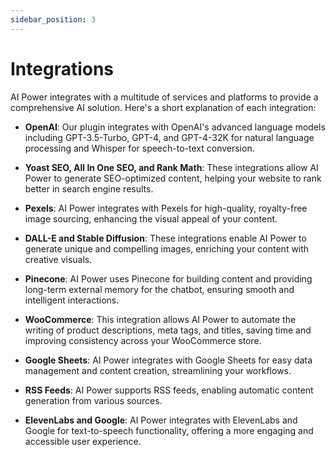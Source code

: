 ```yaml
---
sidebar_position: 3
---
```


# Integrations

AI Power integrates with a multitude of services and platforms to provide a comprehensive AI solution. Here's a short explanation of each integration:

- **OpenAI**: Our plugin integrates with OpenAI's advanced language models including GPT-3.5-Turbo, GPT-4, and GPT-4-32K for natural language processing and Whisper for speech-to-text conversion.

- **Yoast SEO, All In One SEO, and Rank Math**: These integrations allow AI Power to generate SEO-optimized content, helping your website to rank better in search engine results.

- **Pexels**: AI Power integrates with Pexels for high-quality, royalty-free image sourcing, enhancing the visual appeal of your content.

- **DALL-E and Stable Diffusion**: These integrations enable AI Power to generate unique and compelling images, enriching your content with creative visuals.

- **Pinecone**: AI Power uses Pinecone for building content and providing long-term external memory for the chatbot, ensuring smooth and intelligent interactions.

- **WooCommerce**: This integration allows AI Power to automate the writing of product descriptions, meta tags, and titles, saving time and improving consistency across your WooCommerce store.

- **Google Sheets**: AI Power integrates with Google Sheets for easy data management and content creation, streamlining your workflows.

- **RSS Feeds**: AI Power supports RSS feeds, enabling automatic content generation from various sources.

- **ElevenLabs and Google**: AI Power integrates with ElevenLabs and Google for text-to-speech functionality, offering a more engaging and accessible user experience.
